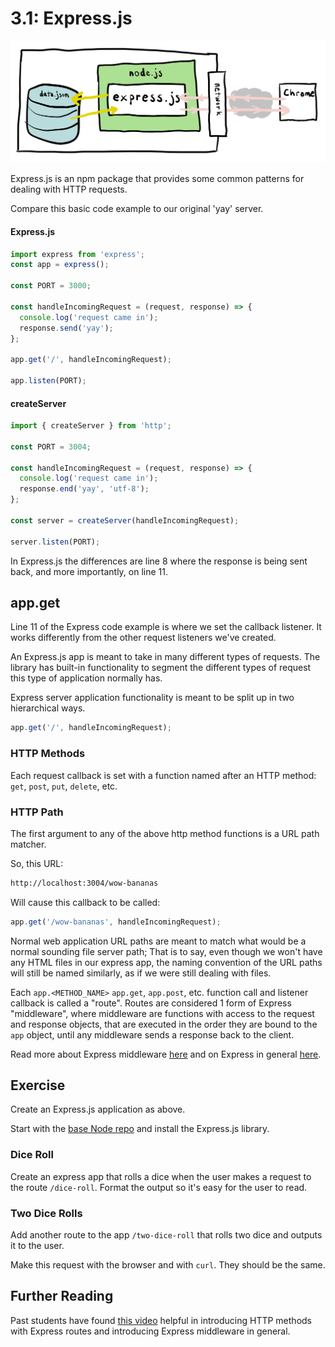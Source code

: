 # 3.1: Express.js

![](../../.gitbook/assets/express.jpg)

Express.js is an npm package that provides some common patterns for dealing with HTTP requests.

Compare this basic code example to our original 'yay' server.

#### Express.js

```javascript
import express from 'express';
const app = express();

const PORT = 3000;

const handleIncomingRequest = (request, response) => {
  console.log('request came in');
  response.send('yay');
};

app.get('/', handleIncomingRequest);

app.listen(PORT);
```

#### createServer

```javascript
import { createServer } from 'http';

const PORT = 3004;

const handleIncomingRequest = (request, response) => {
  console.log('request came in');
  response.end('yay', 'utf-8');
};

const server = createServer(handleIncomingRequest);

server.listen(PORT);
```

In Express.js the differences are line 8 where the response is being sent back, and more importantly, on line 11.

## app.get

Line 11 of the Express code example is where we set the callback listener. It works differently from the other request listeners we've created.

An Express.js app is meant to take in many different types of requests. The library has built-in functionality to segment the different types of request this type of application normally has.

Express server application functionality is meant to be split up in two hierarchical ways.

```javascript
app.get('/', handleIncomingRequest);
```

### HTTP Methods

Each request callback is set with a function named after an HTTP method: `get`, `post`, `put`, `delete`, etc.

### HTTP Path

The first argument to any of the above http method functions is a URL path matcher.

So, this URL:

```bash
http://localhost:3004/wow-bananas
```

Will cause this callback to be called:

```javascript
app.get('/wow-bananas', handleIncomingRequest);
```

Normal web application URL paths are meant to match what would be a normal sounding file server path; That is to say, even though we won't have any HTML files in our express app, the naming convention of the URL paths will still be named similarly, as if we were still dealing with files.

Each `app.<METHOD_NAME>` `app.get`, `app.post`, etc. function call and listener callback is called a "route". Routes are considered 1 form of Express "middleware", where middleware are functions with access to the request and response objects, that are executed in the order they are bound to the `app` object, until any middleware sends a response back to the client.

Read more about Express middleware [here](https://expressjs.com/en/guide/using-middleware.html) and on Express in general [here](https://expressjs.com/en/4x/api.html#express).

## Exercise

Create an Express.js application as above.

Start with the [base Node repo](https://github.com/rocketacademy/base-node-bootcamp) and install the Express.js library.

### Dice Roll

Create an express app that rolls a dice when the user makes a request to the route `/dice-roll`. Format the output so it's easy for the user to read.

### Two Dice Rolls

Add another route to the app `/two-dice-roll` that rolls two dice and outputs it to the user.

Make this request with the browser and with `curl`. They should be the same.

## Further Reading

Past students have found [this video](https://www.youtube.com/watch?v=JlgKybraoy4) helpful in introducing HTTP methods with Express routes and introducing Express middleware in general.

